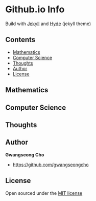 # Github.io Info
Build with [Jekyll](http://jekyllrb.com) and [Hyde](https://github.com/poole/hyde) (jekyll theme)
## Contents

- [Mathematics](#mathematics)
- [Computer Science](#computerscience)
- [Thoughts](#thoughts)
- [Author](#author)
- [License](#license)

## Mathematics

## Computer Science

## Thoughts

## Author

**Gwangseong Cho**
- <https://github.com/gwangseongcho>


## License

Open sourced under the [MIT license](LICENSE.md)